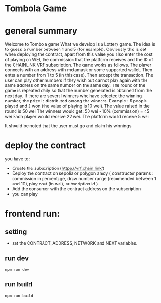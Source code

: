 # Tombola Game

# general summary

Welcome to Tombola game
What we develop is a Lottery game. The idea is to guess a number between 1 and 5 (for example). Obviously this is set when deploying the contract, apart from this value you also enter the cost of playing on WEI, the commission that the platform receives and the ID of the CHAINLINK VRF subscription.
The game works as follows. The player connects with an address with metamask or some supported wallet. Then enter a number from 1 to 5 (in this case). Then accept the transaction. The user can play other numbers if they wish but cannot play again with the same address on the same number on the same day. The round of the game is repeated daily so that the number generated is obtained from the next day. If there are several winners who have selected the winning number, the prize is distributed among the winners.
Example :
5 people played and 2 won (the value of playing is 10 wei).
The value raised in the round is 50 wei
The winners would get:
50 wei - 10% (commission) = 45 wei
Each player would receive 22 wei.
The platform would receive 5 wei

It should be noted that the user must go and claim his winnings.

# deploy the contract

you have to : 

- Create the subscription (https://vrf.chain.link/)
- Deploy the contract on sepolia or polygon amoy ( constructor params : commission in percentage, draw number range (recomended between 1 and 10), play cost (in wei), subscription id )
- Add the consumer with the contract address on the subscription 
- you can play

# frontend run: 

## setting 

- set the CONTRACT_ADDRESS, NETWORK and NEXT variables.

## run dev

```
npm run dev
```

## run build

```
npm run build
```


